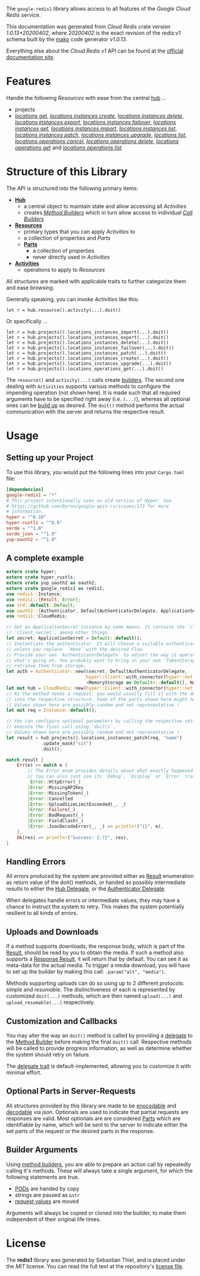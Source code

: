 <!---
DO NOT EDIT !
This file was generated automatically from 'src/mako/api/README.md.mako'
DO NOT EDIT !
-->
The `google-redis1` library allows access to all features of the *Google Cloud Redis* service.

This documentation was generated from *Cloud Redis* crate version *1.0.13+20200402*, where *20200402* is the exact revision of the *redis:v1* schema built by the [mako](http://www.makotemplates.org/) code generator *v1.0.13*.

Everything else about the *Cloud Redis* *v1* API can be found at the
[official documentation site](https://cloud.google.com/memorystore/docs/redis/).
# Features

Handle the following *Resources* with ease from the central [hub](https://docs.rs/google-redis1/1.0.13+20200402/google_redis1/struct.CloudRedis.html) ... 

* projects
 * [*locations get*](https://docs.rs/google-redis1/1.0.13+20200402/google_redis1/struct.ProjectLocationGetCall.html), [*locations instances create*](https://docs.rs/google-redis1/1.0.13+20200402/google_redis1/struct.ProjectLocationInstanceCreateCall.html), [*locations instances delete*](https://docs.rs/google-redis1/1.0.13+20200402/google_redis1/struct.ProjectLocationInstanceDeleteCall.html), [*locations instances export*](https://docs.rs/google-redis1/1.0.13+20200402/google_redis1/struct.ProjectLocationInstanceExportCall.html), [*locations instances failover*](https://docs.rs/google-redis1/1.0.13+20200402/google_redis1/struct.ProjectLocationInstanceFailoverCall.html), [*locations instances get*](https://docs.rs/google-redis1/1.0.13+20200402/google_redis1/struct.ProjectLocationInstanceGetCall.html), [*locations instances import*](https://docs.rs/google-redis1/1.0.13+20200402/google_redis1/struct.ProjectLocationInstanceImportCall.html), [*locations instances list*](https://docs.rs/google-redis1/1.0.13+20200402/google_redis1/struct.ProjectLocationInstanceListCall.html), [*locations instances patch*](https://docs.rs/google-redis1/1.0.13+20200402/google_redis1/struct.ProjectLocationInstancePatchCall.html), [*locations instances upgrade*](https://docs.rs/google-redis1/1.0.13+20200402/google_redis1/struct.ProjectLocationInstanceUpgradeCall.html), [*locations list*](https://docs.rs/google-redis1/1.0.13+20200402/google_redis1/struct.ProjectLocationListCall.html), [*locations operations cancel*](https://docs.rs/google-redis1/1.0.13+20200402/google_redis1/struct.ProjectLocationOperationCancelCall.html), [*locations operations delete*](https://docs.rs/google-redis1/1.0.13+20200402/google_redis1/struct.ProjectLocationOperationDeleteCall.html), [*locations operations get*](https://docs.rs/google-redis1/1.0.13+20200402/google_redis1/struct.ProjectLocationOperationGetCall.html) and [*locations operations list*](https://docs.rs/google-redis1/1.0.13+20200402/google_redis1/struct.ProjectLocationOperationListCall.html)




# Structure of this Library

The API is structured into the following primary items:

* **[Hub](https://docs.rs/google-redis1/1.0.13+20200402/google_redis1/struct.CloudRedis.html)**
    * a central object to maintain state and allow accessing all *Activities*
    * creates [*Method Builders*](https://docs.rs/google-redis1/1.0.13+20200402/google_redis1/trait.MethodsBuilder.html) which in turn
      allow access to individual [*Call Builders*](https://docs.rs/google-redis1/1.0.13+20200402/google_redis1/trait.CallBuilder.html)
* **[Resources](https://docs.rs/google-redis1/1.0.13+20200402/google_redis1/trait.Resource.html)**
    * primary types that you can apply *Activities* to
    * a collection of properties and *Parts*
    * **[Parts](https://docs.rs/google-redis1/1.0.13+20200402/google_redis1/trait.Part.html)**
        * a collection of properties
        * never directly used in *Activities*
* **[Activities](https://docs.rs/google-redis1/1.0.13+20200402/google_redis1/trait.CallBuilder.html)**
    * operations to apply to *Resources*

All *structures* are marked with applicable traits to further categorize them and ease browsing.

Generally speaking, you can invoke *Activities* like this:

```Rust,ignore
let r = hub.resource().activity(...).doit()
```

Or specifically ...

```ignore
let r = hub.projects().locations_instances_import(...).doit()
let r = hub.projects().locations_instances_export(...).doit()
let r = hub.projects().locations_instances_delete(...).doit()
let r = hub.projects().locations_instances_failover(...).doit()
let r = hub.projects().locations_instances_patch(...).doit()
let r = hub.projects().locations_instances_create(...).doit()
let r = hub.projects().locations_instances_upgrade(...).doit()
let r = hub.projects().locations_operations_get(...).doit()
```

The `resource()` and `activity(...)` calls create [builders][builder-pattern]. The second one dealing with `Activities` 
supports various methods to configure the impending operation (not shown here). It is made such that all required arguments have to be 
specified right away (i.e. `(...)`), whereas all optional ones can be [build up][builder-pattern] as desired.
The `doit()` method performs the actual communication with the server and returns the respective result.

# Usage

## Setting up your Project

To use this library, you would put the following lines into your `Cargo.toml` file:

```toml
[dependencies]
google-redis1 = "*"
# This project intentionally uses an old version of Hyper. See
# https://github.com/Byron/google-apis-rs/issues/173 for more
# information.
hyper = "^0.10"
hyper-rustls = "^0.6"
serde = "^1.0"
serde_json = "^1.0"
yup-oauth2 = "^1.0"
```

## A complete example

```Rust
extern crate hyper;
extern crate hyper_rustls;
extern crate yup_oauth2 as oauth2;
extern crate google_redis1 as redis1;
use redis1::Instance;
use redis1::{Result, Error};
use std::default::Default;
use oauth2::{Authenticator, DefaultAuthenticatorDelegate, ApplicationSecret, MemoryStorage};
use redis1::CloudRedis;

// Get an ApplicationSecret instance by some means. It contains the `client_id` and 
// `client_secret`, among other things.
let secret: ApplicationSecret = Default::default();
// Instantiate the authenticator. It will choose a suitable authentication flow for you, 
// unless you replace  `None` with the desired Flow.
// Provide your own `AuthenticatorDelegate` to adjust the way it operates and get feedback about 
// what's going on. You probably want to bring in your own `TokenStorage` to persist tokens and
// retrieve them from storage.
let auth = Authenticator::new(&secret, DefaultAuthenticatorDelegate,
                              hyper::Client::with_connector(hyper::net::HttpsConnector::new(hyper_rustls::TlsClient::new())),
                              <MemoryStorage as Default>::default(), None);
let mut hub = CloudRedis::new(hyper::Client::with_connector(hyper::net::HttpsConnector::new(hyper_rustls::TlsClient::new())), auth);
// As the method needs a request, you would usually fill it with the desired information
// into the respective structure. Some of the parts shown here might not be applicable !
// Values shown here are possibly random and not representative !
let mut req = Instance::default();

// You can configure optional parameters by calling the respective setters at will, and
// execute the final call using `doit()`.
// Values shown here are possibly random and not representative !
let result = hub.projects().locations_instances_patch(req, "name")
             .update_mask("sit")
             .doit();

match result {
    Err(e) => match e {
        // The Error enum provides details about what exactly happened.
        // You can also just use its `Debug`, `Display` or `Error` traits
         Error::HttpError(_)
        |Error::MissingAPIKey
        |Error::MissingToken(_)
        |Error::Cancelled
        |Error::UploadSizeLimitExceeded(_, _)
        |Error::Failure(_)
        |Error::BadRequest(_)
        |Error::FieldClash(_)
        |Error::JsonDecodeError(_, _) => println!("{}", e),
    },
    Ok(res) => println!("Success: {:?}", res),
}

```
## Handling Errors

All errors produced by the system are provided either as [Result](https://docs.rs/google-redis1/1.0.13+20200402/google_redis1/enum.Result.html) enumeration as return value of 
the doit() methods, or handed as possibly intermediate results to either the 
[Hub Delegate](https://docs.rs/google-redis1/1.0.13+20200402/google_redis1/trait.Delegate.html), or the [Authenticator Delegate](https://docs.rs/yup-oauth2/*/yup_oauth2/trait.AuthenticatorDelegate.html).

When delegates handle errors or intermediate values, they may have a chance to instruct the system to retry. This 
makes the system potentially resilient to all kinds of errors.

## Uploads and Downloads
If a method supports downloads, the response body, which is part of the [Result](https://docs.rs/google-redis1/1.0.13+20200402/google_redis1/enum.Result.html), should be
read by you to obtain the media.
If such a method also supports a [Response Result](https://docs.rs/google-redis1/1.0.13+20200402/google_redis1/trait.ResponseResult.html), it will return that by default.
You can see it as meta-data for the actual media. To trigger a media download, you will have to set up the builder by making
this call: `.param("alt", "media")`.

Methods supporting uploads can do so using up to 2 different protocols: 
*simple* and *resumable*. The distinctiveness of each is represented by customized 
`doit(...)` methods, which are then named `upload(...)` and `upload_resumable(...)` respectively.

## Customization and Callbacks

You may alter the way an `doit()` method is called by providing a [delegate](https://docs.rs/google-redis1/1.0.13+20200402/google_redis1/trait.Delegate.html) to the 
[Method Builder](https://docs.rs/google-redis1/1.0.13+20200402/google_redis1/trait.CallBuilder.html) before making the final `doit()` call. 
Respective methods will be called to provide progress information, as well as determine whether the system should 
retry on failure.

The [delegate trait](https://docs.rs/google-redis1/1.0.13+20200402/google_redis1/trait.Delegate.html) is default-implemented, allowing you to customize it with minimal effort.

## Optional Parts in Server-Requests

All structures provided by this library are made to be [enocodable](https://docs.rs/google-redis1/1.0.13+20200402/google_redis1/trait.RequestValue.html) and 
[decodable](https://docs.rs/google-redis1/1.0.13+20200402/google_redis1/trait.ResponseResult.html) via *json*. Optionals are used to indicate that partial requests are responses 
are valid.
Most optionals are are considered [Parts](https://docs.rs/google-redis1/1.0.13+20200402/google_redis1/trait.Part.html) which are identifiable by name, which will be sent to 
the server to indicate either the set parts of the request or the desired parts in the response.

## Builder Arguments

Using [method builders](https://docs.rs/google-redis1/1.0.13+20200402/google_redis1/trait.CallBuilder.html), you are able to prepare an action call by repeatedly calling it's methods.
These will always take a single argument, for which the following statements are true.

* [PODs][wiki-pod] are handed by copy
* strings are passed as `&str`
* [request values](https://docs.rs/google-redis1/1.0.13+20200402/google_redis1/trait.RequestValue.html) are moved

Arguments will always be copied or cloned into the builder, to make them independent of their original life times.

[wiki-pod]: http://en.wikipedia.org/wiki/Plain_old_data_structure
[builder-pattern]: http://en.wikipedia.org/wiki/Builder_pattern
[google-go-api]: https://github.com/google/google-api-go-client

# License
The **redis1** library was generated by Sebastian Thiel, and is placed 
under the *MIT* license.
You can read the full text at the repository's [license file][repo-license].

[repo-license]: https://github.com/Byron/google-apis-rsblob/master/LICENSE.md

